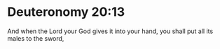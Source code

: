 # Deuteronomy 20:13

And when the Lord your God gives it into your hand, you shall put all its males to the sword,
